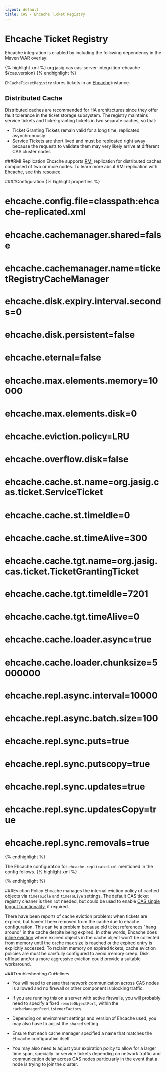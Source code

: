 ```yaml
---
layout: default
title: CAS - Ehcache Ticket Registry
---
```


# Ehcache Ticket Registry
Ehcache integration is enabled by including the following dependency in the Maven WAR overlay:

{% highlight xml %}
<dependency>
     <groupId>org.jasig.cas</groupId>
     <artifactId>cas-server-integration-ehcache</artifactId>
     <version>${cas.version}</version>
</dependency>
{% endhighlight %}

`EhCacheTicketRegistry` stores tickets in an [Ehcache](http://ehcache.org/) instance.


## Distributed Cache 
Distributed caches are recommended for HA architectures since they offer fault tolerance in the ticket storage 
subsystem. The registry maintains service tickets and ticket-granting tickets in two separate caches, so that:

* Ticket Granting Tickets remain valid for a long time, replicated asynchronously
* Service Tickets are short lived and must be replicated right away because the requests 
to validate them may very likely arrive at different CAS cluster nodes


###RMI Replication
Ehcache supports [RMI](http://docs.oracle.com/javase/6/docs/technotes/guides/rmi/index.html) 
replication for distributed caches composed of two or more nodes. To learn more about RMI 
replication with Ehcache, [see this resource](http://ehcache.org/documentation/user-guide/rmi-replicated-caching).


####Configuration
{% highlight properties %}
# ehcache.config.file=classpath:ehcache-replicated.xml
# ehcache.cachemanager.shared=false
# ehcache.cachemanager.name=ticketRegistryCacheManager
# ehcache.disk.expiry.interval.seconds=0
# ehcache.disk.persistent=false
# ehcache.eternal=false
# ehcache.max.elements.memory=10000
# ehcache.max.elements.disk=0
# ehcache.eviction.policy=LRU
# ehcache.overflow.disk=false
# ehcache.cache.st.name=org.jasig.cas.ticket.ServiceTicket
# ehcache.cache.st.timeIdle=0
# ehcache.cache.st.timeAlive=300
# ehcache.cache.tgt.name=org.jasig.cas.ticket.TicketGrantingTicket
# ehcache.cache.tgt.timeIdle=7201
# ehcache.cache.tgt.timeAlive=0
# ehcache.cache.loader.async=true
# ehcache.cache.loader.chunksize=5000000
# ehcache.repl.async.interval=10000
# ehcache.repl.async.batch.size=100
# ehcache.repl.sync.puts=true
# ehcache.repl.sync.putscopy=true
# ehcache.repl.sync.updates=true
# ehcache.repl.sync.updatesCopy=true
# ehcache.repl.sync.removals=true
{% endhighlight %}

The Ehcache configuration for `ehcache-replicated.xml` mentioned in the config follows.
{% highlight xml %}
<ehcache name="ehCacheTicketRegistryCache"
    updateCheck="false"
    xmlns:xsi="http://www.w3.org/2001/XMLSchema-instance"
    xsi:noNamespaceSchemaLocation="http://ehcache.org/ehcache.xsd">

  <diskStore path="java.io.tmpdir/cas"/>

  <!--
     | Automatic peer discovery
     | See http://ehcache.org/documentation/user-guide/rmi-replicated-caching#automatic-peer-discovery
     | for more information.
     -->
  <!--
  <cacheManagerPeerProviderFactory
        class="net.sf.ehcache.distribution.RMICacheManagerPeerProviderFactory"
        properties="peerDiscovery=automatic, multicastGroupAddress=230.0.0.1, multicastGroupPort=4446, timeToLive=32"
        propertySeparator="," />
  -->

  <!--
     | Manual peer discovery
     | See http://ehcache.org/documentation/user-guide/rmi-replicated-caching#manual-peer-discovery-manual-peer-discovery
     | for more information
     -->
  <cacheManagerPeerProviderFactory
      class="net.sf.ehcache.distribution.RMICacheManagerPeerProviderFactory"
      properties="peerDiscovery=manual,rmiUrls=//peer-2:41001/cas_st|//peer-3:41001/cas_st|//peer-2:41001/cas_tgt|//peer-3:41001/cas_tgt" />
  <cacheManagerPeerListenerFactory
      class="net.sf.ehcache.distribution.RMICacheManagerPeerListenerFactory"
      properties="port=41001,remoteObjectPort=41002" />
</ehcache>
{% endhighlight %}



###Eviction Policy
Ehcache manages the internal eviction policy of cached objects via `timeToIdle` and `timeToLive` settings. 
The default CAS ticket registry cleaner is then not needed, but could be used to enable 
[CAS single logout functionality](Logout-Single-Logout.html), if required.

There have been reports of cache eviction problems when tickets are expired, but haven't been 
removed from the cache due to ehache configuration. This can be a problem because old ticket 
references "hang around" in the cache despite being expired. In other words, 
Ehcache does [inline eviction](http://lists.terracotta.org/pipermail/ehcache-list/2011-November/000423.html) 
where expired objects in the cache object won't be collected from memory until the cache max size is reached 
or the expired entry is explicitly accessed. To reclaim memory on expired tickets, cache eviction 
policies are must be carefully configured to avoid memory creep. Disk offload and/or a more 
aggressive eviction could provide a suitable workaround.


###Troubleshooting Guidelines

* You will need to ensure that network communication across CAS nodes is allowed and no firewall or other component
 is blocking traffic. 

* If you are running this on a server with active firewalls, you will probably need to specify 
a fixed `remoteObjectPort`, within the `cacheManagerPeerListenerFactory`.
* Depending on environment settings and version of Ehcache used, you may also have to adjust the 
`shared` setting .
* Ensure that each cache manager specified a name that matches the Ehcache configuration itself.
* You may also need to adjust your expiration policy to allow for a larger time span, specially 
for service tickets depending on network traffic and communication delay across CAS nodes particularly 
in the event that a node is trying to join the cluster.
